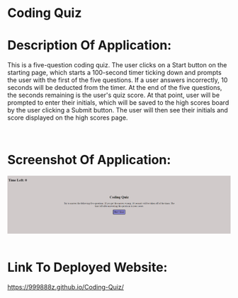 # Coding Quiz

# Description Of Application:
This is a five-question coding quiz. The user clicks on a Start button on the starting page, which starts a 100-second timer ticking down and prompts the user with the first of the five questions. If a user answers incorrectly, 10 seconds will be deducted from the timer. At the end of the five questions, the seconds remaining is the user's quiz score. At that point, user will be prompted to enter their initials, which will be saved to the high scores board by the user clicking a Submit button. The user will then see their initials and score displayed on the high scores page.

<br>

# Screenshot Of Application:
<img src="./assets/images/Coding-Quiz.png" alt="screenshot">

<br>
<br>

# Link To Deployed Website:
https://999888z.github.io/Coding-Quiz/